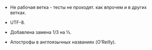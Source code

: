 + Не рабочая ветка - тесты не проходят. как впрочем и в других ветках.

+ UTF-8.
+ Добавлена замена 1/3 на ⅓.
+ Апострофы в англоязычных названиях (O'Reilly).